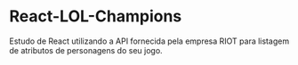 # React-LOL-Champions
Estudo de React utilizando a API fornecida pela empresa RIOT para listagem de atributos de personagens do seu jogo.
